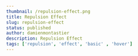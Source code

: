 ```yaml
---
thumbnail: /repulsion-effect.png
title: Repulsion Effect
slug: repulsion-effect
status: published
author: damienmontastier
description: Repulsion Effect
tags: ['repulsion', 'effect', 'basic' , 'hover']
---
```


<RepulsionEffect />